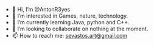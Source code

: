 - 👋 Hi, I’m @AntonR3yes
- 👀 I’m interested in Games, nature, technology.
- 🌱 I’m currently learning Java, python and C++.
- 💞️ I’m looking to collaborate on nothing at the moment.
- 📫 How to reach me: sevastos.art@gmail.com

<!---
RyesYGF/RyesYGF is a ✨ special ✨ repository because its `README.md` (this file) appears on your GitHub profile.
You can click the Preview link to take a look at your changes.
--->
